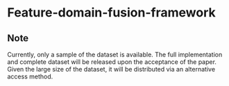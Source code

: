 # Feature-domain-fusion-framework
## Note
Currently, only a sample of the dataset is available. The full implementation and complete dataset will be released upon the acceptance of the paper. Given the large size of the dataset, it will be distributed via an alternative access method.
